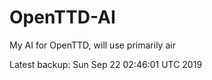 # OpenTTD-AI
My AI for OpenTTD, will use primarily air

Latest backup: Sun Sep 22 02:46:01 UTC 2019

